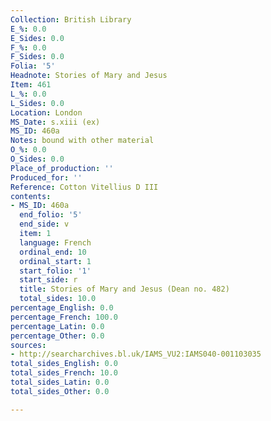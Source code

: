 ```yaml
---
Collection: British Library
E_%: 0.0
E_Sides: 0.0
F_%: 0.0
F_Sides: 0.0
Folia: '5'
Headnote: Stories of Mary and Jesus
Item: 461
L_%: 0.0
L_Sides: 0.0
Location: London
MS_Date: s.xiii (ex)
MS_ID: 460a
Notes: bound with other material
O_%: 0.0
O_Sides: 0.0
Place_of_production: ''
Produced_for: ''
Reference: Cotton Vitellius D III
contents:
- MS_ID: 460a
  end_folio: '5'
  end_side: v
  item: 1
  language: French
  ordinal_end: 10
  ordinal_start: 1
  start_folio: '1'
  start_side: r
  title: Stories of Mary and Jesus (Dean no. 482)
  total_sides: 10.0
percentage_English: 0.0
percentage_French: 100.0
percentage_Latin: 0.0
percentage_Other: 0.0
sources:
- http://searcharchives.bl.uk/IAMS_VU2:IAMS040-001103035
total_sides_English: 0.0
total_sides_French: 10.0
total_sides_Latin: 0.0
total_sides_Other: 0.0

---
```

